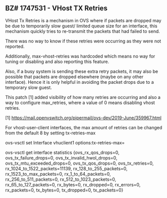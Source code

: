 ## BZ# 1747531 - VHost TX Retries

VHost Tx Retries is a mechanism in OVS where if packets are dropped may be due to temporarily slow guest/ limited queue size for an interface, this mechanism quickly tries to re-transmit the packets that had failed to send.

There was no way to know if these retries were occurring as they were not reported.

Additionally, max-vhost-retries was hardcoded which means no way for tuning or disabling and also reporting this feature.

Also, if a busy system is sending these extra retry packets, it may also be possible that packets are dropped elsewhere (maybe on any other interface). Hence it is only helpful in avoiding the packet drops due to a temporary slow guest. 

This patch [1] added visibility of how many retries are occurring and also a way to configure max_retries, where a value of 0 means disabling vhost retries.

[1]  https://mail.openvswitch.org/pipermail/ovs-dev/2019-June/359967.html

For vhost-user-client interfaces, the max amount of retries can be changed from the default 8 by setting tx-retries-max
 
ovs-vsctl set Interface vhuclient1 options:tx-retries-max= <value>

ovs-vsctl get interface <vhost-user-client-iface> statistics
{ovs_rx_qos_drops=0, ovs_tx_failure_drops=0, ovs_tx_invalid_hwol_drops=0, ovs_tx_mtu_exceeded_drops=0, ovs_tx_qos_drops=0, ovs_tx_retries=0, rx_1024_to_1522_packets=11139, rx_128_to_255_packets=0, rx_1523_to_max_packets=0, rx_1_to_64_packets=0, rx_256_to_511_packets=0, rx_512_to_1023_packets=0, rx_65_to_127_packets=0, rx_bytes=0, rx_dropped=0, rx_errors=0, rx_packets=0, tx_bytes=0, tx_dropped=0, tx_packets=0}







